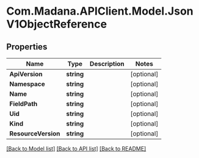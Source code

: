 
# Com.Madana.APIClient.Model.JsonV1ObjectReference

## Properties

Name | Type | Description | Notes
------------ | ------------- | ------------- | -------------
**ApiVersion** | **string** |  | [optional] 
**Namespace** | **string** |  | [optional] 
**Name** | **string** |  | [optional] 
**FieldPath** | **string** |  | [optional] 
**Uid** | **string** |  | [optional] 
**Kind** | **string** |  | [optional] 
**ResourceVersion** | **string** |  | [optional] 

[[Back to Model list]](../README.md#documentation-for-models)
[[Back to API list]](../README.md#documentation-for-api-endpoints)
[[Back to README]](../README.md)

